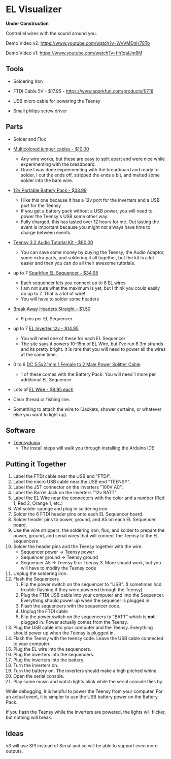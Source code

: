 # EL Visualizer

**Under Construction**

Control el wires with the sound around you.

Demo Video v2: https://www.youtube.com/watch?v=WvVMDnH78To

Demo Video v1: https://www.youtube.com/watch?v=fih1qalJm8M


## Tools

- Soldering Iron

- FTDI Cable 5V - $17.95 - https://www.sparkfun.com/products/9718

- USB micro cable for powering the Teensy

- Small philips screw driver


## Parts

- Solder and Flux

- [Multicolored jumper cables - $10.00](https://smile.amazon.com/dp/B00M5WLZDW)
  - Any wire works, but these are easy to split apart and were nice while experimenting with the breadboard.
  - Once I was done experimenting with the breadboard and ready to solder, I cut the ends off, stripped the ends a bit, and melted some solder into the bare wire.

- [12v Portable Battery Pack - $33.99](https://smile.amazon.com/dp/B00ME3ZH7C)
  - I like this one because it has a 12v port for the inverters and a USB port for the Teensy
  - If you get a battery pack without a USB power, you will need to power the Teensy's USB some other way.
  - Fully charged, this has lasted over 12 hours for me. Out lasting the event is important because you might not always have time to charge between events.

- [Teensy 3.2 Audio Tutorial Kit - $60.00](https://www.pjrc.com/store/audio_tutorial_kit.html)
  - You can save some money by buying the Teensy, the Audio Adaptor, some extra parts, and soldering it all together, but the kit is a lot easier and then you can do all their awesome tutorials.

- up to 7 [Sparkfun EL Sequencer - $34.95](https://www.sparkfun.com/products/12781)
  - Each sequencer lets you connect up to 8 EL wires
  - I am not sure what the maximum is yet, but I think you could easily do up to 7. That is a lot of wire!
  - You will have to solder some headers

- [Break Away Headers Straight - $1.50](https://www.sparkfun.com/products/116)
  - 9 pins per EL Sequencer

- up to 7 [EL Inverter 12v - $14.95](https://www.sparkfun.com/products/10469)
  - You will need one of these for each EL Sequencer
  - The site says it powers 10-15m of EL Wire, but I've run 6 3m strands and its pretty bright. It is rare that you will need to power all the wires at the same time.

- 0 to 6 [DC 5.5x2.1mm 1 Female to 2 Male Power Splitter Cable](https://www.sparkfun.com/products/10469)
  - 1 of these comes with the Battery Pack. You will need 1 more per additional EL Sequencer.

- Lots of [EL Wire - $9.95 each](https://www.sparkfun.com/products/10200)

- Clear thread or fishing line.

- Something to attach the wire to (Jackets, shower curtains, or whatever else you want to light up).


## Software

- [Teensyduino](https://www.pjrc.com/teensy/teensyduino.html)
  - The install steps will walk you through installing the Arduino IDE


## Putting it Together

1. Label the FTDI cable near the USB end "FTDI".
2. Label the micro USB cable near the USB end "TEENSY".
3. Label the JST connector on the inverters "100V AC".
4. Label the Barrel Jack on the inverters "12v BATT".
5. Label the EL Wire near the connectors with the color and a number (Red 1, Red 2, Orange 1, etc.)
6. Wet solder sponge and plug in soldering iron.
7. Solder the 6 FTDI header pins onto each EL Sequencer board.
8. Solder header pins to power, ground, and A5 on each EL Sequencer board.
9. Use the wire strippers, the soldering iron, flux, and solder to prepare the power, ground, and serial wires that will connect the Teensy to the EL sequencers
10. Solder the header pins and the Teensy together with the wire.
    - Sequencer power -> Teensy power
    - Sequencer ground -> Teensy ground
    - Sequencer A5 -> Teensy 0 or Teensy 3. More should work, but you will have to modify the Teensy code
11. Unplug the soldering iron.
12. Flash the Sequencers
    1. Flip the power switch on the sequencer to "USB". (I sometimes had trouble flashing if they were powered through the Teensy)
    2. Plug the FTDI USB cable into your computer and into the Sequencer. Everything should power up when the sequecer is plugged in.
    3. Flash the sequencers with the sequencer code.
    4. Unplug the FTDI cable
    5. Flip the power switch on the sequencers to "BATT" which is **not** plugged in. Power actually comes from the Teensy.
13. Plug the USB cable into your computer and the Teensy. Everything should power up when the Teensy is plugged in.
14. Flash the Teensy with the teensy code. Leave the USB cable connected to your computer.
15. Plug the EL wire into the sequencers.
16. Plug the inverters into the sequencers.
17. Plug the inverters into the battery.
18. Turn the inverters on.
19. Turn the battery on. The inverters should make a high pitched whine.
20. Open the serial console.
21. Play some music and watch lights blink while the serial console flies by.

While debugging, it is helpful to power the Teensy from your computer. For an actual event, it is simpler to use the USB battery power on the Battery Pack.

If you flash the Teensy while the inverters are powered, the lights will flicker, but nothing will break.


## Ideas

v3 will use SPI instead of Serial and so will be able to support even more outputs.
